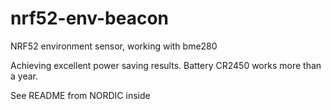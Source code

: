 # nrf52-env-beacon
NRF52 environment sensor, working with bme280

Achieving excellent power saving results. Battery CR2450 works more than a year.

See README from NORDIC inside
